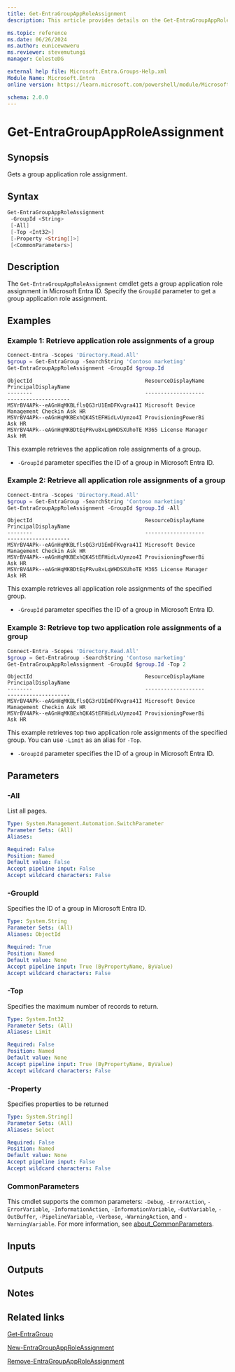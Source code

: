 ```yaml
---
title: Get-EntraGroupAppRoleAssignment
description: This article provides details on the Get-EntraGroupAppRoleAssignment command.

ms.topic: reference
ms.date: 06/26/2024
ms.author: eunicewaweru
ms.reviewer: stevemutungi
manager: CelesteDG

external help file: Microsoft.Entra.Groups-Help.xml
Module Name: Microsoft.Entra
online version: https://learn.microsoft.com/powershell/module/Microsoft.Entra/Get-EntraGroupAppRoleAssignment

schema: 2.0.0
---
```


# Get-EntraGroupAppRoleAssignment

## Synopsis

Gets a group application role assignment.

## Syntax

```powershell
Get-EntraGroupAppRoleAssignment
 -GroupId <String>
 [-All]
 [-Top <Int32>]
 [-Property <String[]>]
 [<CommonParameters>]
```

## Description

The `Get-EntraGroupAppRoleAssignment` cmdlet gets a group application role assignment in Microsoft Entra ID. Specify the `GroupId` parameter to get a group application role assignment.

## Examples

### Example 1: Retrieve application role assignments of a group

```powershell
Connect-Entra -Scopes 'Directory.Read.All'
$group = Get-EntraGroup -SearchString 'Contoso marketing'
Get-EntraGroupAppRoleAssignment -GroupId $group.Id
```

```Output
ObjectId                                    ResourceDisplayName                 PrincipalDisplayName
--------                                    -------------------                 --------------------
MSVrBV4APk--eAGnHqMKBLflsQG3rU1EmDFKvgra41I Microsoft Device Management Checkin Ask HR
MSVrBV4APk--eAGnHqMKBExhQK4StEFHidLvUymzo4I ProvisioningPowerBi                 Ask HR
MSVrBV4APk--eAGnHqMKBDtEqPRvu8xLqWHDSXUhoTE M365 License Manager                Ask HR
```

This example retrieves the application role assignments of a group.

- `-GroupId` parameter specifies the ID of a group in Microsoft Entra ID.

### Example 2: Retrieve all application role assignments of a group

```powershell
Connect-Entra -Scopes 'Directory.Read.All'
$group = Get-EntraGroup -SearchString 'Contoso marketing'
Get-EntraGroupAppRoleAssignment -GroupId $group.Id -All
```

```Output
ObjectId                                    ResourceDisplayName                 PrincipalDisplayName
--------                                    -------------------                 --------------------
MSVrBV4APk--eAGnHqMKBLflsQG3rU1EmDFKvgra41I Microsoft Device Management Checkin Ask HR
MSVrBV4APk--eAGnHqMKBExhQK4StEFHidLvUymzo4I ProvisioningPowerBi                 Ask HR
MSVrBV4APk--eAGnHqMKBDtEqPRvu8xLqWHDSXUhoTE M365 License Manager                Ask HR
```

This example retrieves all application role assignments of the specified group.

- `-GroupId` parameter specifies the ID of a group in Microsoft Entra ID.

### Example 3: Retrieve top two application role assignments of a group

```powershell
Connect-Entra -Scopes 'Directory.Read.All'
$group = Get-EntraGroup -SearchString 'Contoso marketing'
Get-EntraGroupAppRoleAssignment -GroupId $group.Id -Top 2
```

```Output
ObjectId                                    ResourceDisplayName                 PrincipalDisplayName
--------                                    -------------------                 --------------------
MSVrBV4APk--eAGnHqMKBLflsQG3rU1EmDFKvgra41I Microsoft Device Management Checkin Ask HR
MSVrBV4APk--eAGnHqMKBExhQK4StEFHidLvUymzo4I ProvisioningPowerBi                 Ask HR
```

This example retrieves top two application role assignments of the specified group. You can use `-Limit` as an alias for `-Top`.

- `-GroupId` parameter specifies the ID of a group in Microsoft Entra ID.

## Parameters

### -All

List all pages.

```yaml
Type: System.Management.Automation.SwitchParameter
Parameter Sets: (All)
Aliases:

Required: False
Position: Named
Default value: False
Accept pipeline input: False
Accept wildcard characters: False
```

### -GroupId

Specifies the ID of a group in Microsoft Entra ID.

```yaml
Type: System.String
Parameter Sets: (All)
Aliases: ObjectId

Required: True
Position: Named
Default value: None
Accept pipeline input: True (ByPropertyName, ByValue)
Accept wildcard characters: False
```

### -Top

Specifies the maximum number of records to return.

```yaml
Type: System.Int32
Parameter Sets: (All)
Aliases: Limit

Required: False
Position: Named
Default value: None
Accept pipeline input: True (ByPropertyName, ByValue)
Accept wildcard characters: False
```

### -Property

Specifies properties to be returned

```yaml
Type: System.String[]
Parameter Sets: (All)
Aliases: Select

Required: False
Position: Named
Default value: None
Accept pipeline input: False
Accept wildcard characters: False
```

### CommonParameters

This cmdlet supports the common parameters: `-Debug`, `-ErrorAction`, `-ErrorVariable`, `-InformationAction`, `-InformationVariable`, `-OutVariable`, `-OutBuffer`, `-PipelineVariable`, `-Verbose`, `-WarningAction`, and `-WarningVariable`. For more information, see [about_CommonParameters](https://go.microsoft.com/fwlink/?LinkID=113216).

## Inputs

## Outputs

## Notes

## Related links

[Get-EntraGroup](Get-EntraGroup.md)

[New-EntraGroupAppRoleAssignment](New-EntraGroupAppRoleAssignment.md)

[Remove-EntraGroupAppRoleAssignment](Remove-EntraGroupAppRoleAssignment.md)
